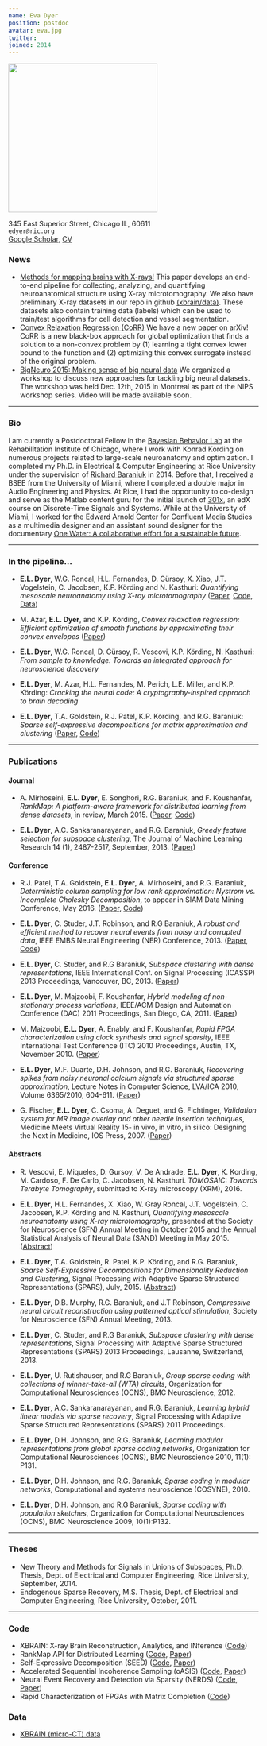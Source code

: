 ```yaml
---
name: Eva Dyer
position: postdoc
avatar: eva.jpg
twitter:
joined: 2014
---
```


<img width="300" src="{{site.baseurl}}/images/people/{{page.avatar}}" data-action="zoom">

<i class="fa fa-building"></i> 345 East Superior Street, Chicago IL, 60611<br>
<i class="fa fa-envelope-o"></i> `edyer@ric.org`<br>
<i class="fa fa-external-link"></i>
 [Google Scholar](https://scholar.google.com/citations?user=Sb_jcHcAAAAJ&hl=en&oi=ao), [CV](https://www.dropbox.com/s/5ynd3f9uixkdb1e/Dyer_CV.pdf?dl=0)

### News
- [Methods for mapping brains with X-rays!](https://arxiv.org/abs/1604.03629) This paper develops an end-to-end pipeline for collecting, analyzing, and quantifying neuroanatomical structure using X-ray microtomography. We also have preliminary X-ray datasets in our repo in github [(xbrain/data)](http://github.com/neurodata/xbrain/tree/master/data). These datasets also contain training data (labels) which can be used to train/test algorithms for cell detection and vessel segmentation.
- [Convex Relaxation Regression (CoRR)](http://arxiv.org/abs/1602.02191) We have a new paper on arXiv! CoRR is a new black-box approach for global optimization that finds a solution to a non-convex problem by (1) learning a tight convex lower bound to the function and (2) optimizing this convex surrogate instead of the original problem. 
- [BigNeuro 2015: Making sense of big neural data](http://evadyer.github.io/) We organized a workshop to discuss new approaches for tackling big neural datasets. The workshop was held Dec. 12th, 2015 in Montreal as part of the NIPS workshop series. Video will be made available soon.

<hr>

### Bio


I am currently a Postdoctoral Fellow in the [Bayesian Behavior Lab](http://klab.smpp.northwestern.edu/wiki/index.php5/Main_Page) at the Rehabilitation Institute of Chicago, where I work with Konrad Kording on numerous projects related to large-scale neuroanatomy and optimization. I completed my Ph.D. in Electrical & Computer Engineering at Rice University under the supervision of [Richard Baraniuk](http://web.ece.rice.edu/richb/) in 2014. Before that, I received a BSEE from the University of Miami, where I completed a double major in Audio Engineering and Physics. At Rice, I had the opportunity to co-design and serve as the Matlab content guru for the initial launch of [301x](https://www.edx.org/course/discrete-time-signals-systems-part-1-ricex-elec301-1x), an edX course on Discrete-Time Signals and Systems. While at the University of Miami, I worked for the Edward Arnold Center for Confluent Media Studies as a multimedia designer and an assistant sound designer for the documentary [One Water: A collaborative effort for a sustainable future](http://www.onewater.org/movie).

<hr>

### In the pipeline...
- **E.L. Dyer**, W.G. Roncal, H.L. Fernandes, D. Gürsoy, X. Xiao, J.T. Vogelstein, C. Jacobsen, K.P. Körding and N. Kasthuri: _Quantifying mesoscale neuroanatomy using X-ray microtomography_ ([Paper](http://arxiv.org/abs/1604.03629), [Code](http://github.com/neurodata/xbrain/tree/master/code), [Data](http://github.com/neurodata/xbrain/tree/master/data))<br>

- M. Azar, **E.L. Dyer**, and K.P. Körding, _Convex relaxation regression: Efficient optimization of smooth functions by approximating their convex envelopes_ ([Paper](http://arxiv.org/abs/1602.02191))<br>

- **E.L. Dyer**, W.G. Roncal, D. Gürsoy, R. Vescovi, K.P. Körding, N. Kasthuri: _From sample to knowledge: Towards an integrated approach for neuroscience discovery_ <br>

- **E.L. Dyer**, M. Azar, H.L. Fernandes, M. Perich, L.E. Miller, and K.P. Körding: _Cracking the neural code: A cryptography-inspired approach to brain decoding_<br>

- **E.L. Dyer**, T.A. Goldstein, R.J. Patel, K.P. Körding, and R.G. Baraniuk: _Sparse self-expressive decompositions for matrix approximation and clustering_ ([Paper](http://arxiv.org/abs/1505.00824), [Code]())<br>
<hr>

### Publications

#### Journal ####
- A. Mirhoseini, **E.L. Dyer**, E. Songhori, R.G. Baraniuk, and F. Koushanfar, _RankMap: A platform-aware framework for distributed learning from dense datasets_, in review, March 2015. ([Paper](http://arxiv.org/abs/1503.08169), [Code](https://github.com/azalia/RankMap))

- **E.L. Dyer**, A.C. Sankaranarayanan, and R.G. Baraniuk, _Greedy feature selection for subspace clustering_, The Journal of Machine Learning Research 14 (1), 2487-2517, September, 2013. ([Paper](https://www.dropbox.com/s/ll13utoiezvnbc6/Dyer_JMLR13.pdf?dl=0))

#### Conference ####
- R.J. Patel, T.A. Goldstein, **E.L. Dyer**, A. Mirhoseini, and R.G. Baraniuk, _Deterministic column sampling for low rank approximation: Nystrom vs. Incomplete Cholesky Decomposition_, to appear in SIAM Data Mining Conference, May 2016. ([Paper](https://www.dropbox.com/s/o4wl96k2hdxxuhf/Patel_SDM2016.pdf?dl=0), [Code](https://bitbucket.org/rjp2/oasis/))

- **E.L. Dyer**, C. Studer, J.T. Robinson, and R.G Baraniuk, _A robust and efficient method to recover neural events from noisy and corrupted data_, IEEE EMBS Neural Engineering (NER) Conference, 2013. ([Paper](https://www.dropbox.com/s/9bse7aly4bqh2d0/Dyer_EMBS2014.pdf?dl=0), [Code](https://github.com/KordingLab/nerds))

- **E.L. Dyer**, C. Studer, and R.G Baraniuk, _Subspace clustering with dense representations_, IEEE International Conf. on Signal Processing (ICASSP) 2013 Proceedings, Vancouver, BC, 2013. ([Paper](https://www.dropbox.com/s/7yr34ifdhbbp4h7/Dyer_ICASSP2013.pdf?dl=0))

- **E.L. Dyer**, M. Majzoobi, F. Koushanfar, _Hybrid modeling of non-stationary process variations_, IEEE/ACM Design and Automation Conference (DAC) 2011 Proceedings, San Diego, CA, 2011. ([Paper](https://www.dropbox.com/s/ez16ijczply4fvq/Dyer_DAC2011.pdf?dl=0))

- M. Majzoobi, **E.L. Dyer**, A. Enably, and F. Koushanfar, _Rapid FPGA characterization using clock synthesis and signal sparsity_, IEEE International Test Conference (ITC) 2010 Proceedings, Austin, TX, November 2010. ([Paper](https://www.dropbox.com/s/0llytz2o5iw47mq/Majzoobi_ITC2010.pdf?dl=0))

- **E.L. Dyer**, M.F. Duarte, D.H. Johnson, and R.G. Baraniuk, _Recovering spikes from noisy neuronal calcium signals via structured sparse approximation_, Lecture Notes in Computer Science, LVA/ICA 2010, Volume 6365/2010, 604-611. ([Paper](https://www.dropbox.com/s/8qy8n8yeozsyqxf/Dyer_LVA2010.pdf?dl=0))

- G. Fischer, **E.L. Dyer**, C. Csoma, A. Deguet, and G. Fichtinger, _Validation system for MR image overlay and other needle insertion techniques_, Medicine Meets Virtual Reality 15- in vivo, in vitro, in silico: Designing the Next in Medicine, IOS Press, 2007. ([Paper](https://www.dropbox.com/s/qkaaae97gafxug5/Fischer_MMVR15.pdf?dl=0))


#### Abstracts ####
- R. Vescovi, E. Miqueles, D. Gursoy, V. De Andrade, **E.L. Dyer**, K. Kording, M. Cardoso, F. De Carlo, C. Jacobsen, N. Kasthuri. _TOMOSAIC: Towards Terabyte Tomography_, submitted to X-ray microscopy (XRM), 2016.

- **E.L. Dyer**, H.L. Fernandes, X. Xiao, W. Gray Roncal, J.T. Vogelstein, C. Jacobsen, K.P. Körding and N. Kasthuri, _Quantifying mesoscale neuroanatomy using X-ray microtomography_, presented at the Society for Neuroscience (SFN) Annual Meeting in October 2015 and the Annual Statistical Analysis of Neural Data (SAND) Meeting in May 2015.([Abstract](https://www.dropbox.com/s/dcp0gp8bttgf3bz/Dyer_SFN2015.pdf?dl=0))

- **E.L. Dyer**, T.A. Goldstein, R. Patel, K.P. Körding, and R.G. Baraniuk, _Sparse Self-Expressive Decompositions for Dimensionality Reduction and Clustering_, Signal Processing with Adaptive Sparse Structured Representations (SPARS), July, 2015. ([Abstract](https://www.dropbox.com/s/vle719pfb6os1cy/Dyer_SPARS2015.pdf?dl=0))

- **E.L. Dyer**, D.B. Murphy, R.G. Baraniuk, and J.T Robinson, _Compressive neural circuit reconstruction using patterned optical stimulation_, Society for Neuroscience (SFN) Annual Meeting, 2013.

- **E.L. Dyer**, C. Studer, and R.G Baraniuk, _Subspace clustering with dense representations_, Signal Processing with Adaptive Sparse Structured Representations (SPARS) 2013 Proceedings, Lausanne, Switzerland, 2013.

- **E.L. Dyer**, U. Rutishauser, and R.G Baraniuk, _Group sparse coding with collections of winner-take-all (WTA) circuits_, Organization for Computational Neurosciences (OCNS), BMC Neuroscience, 2012.

- **E.L. Dyer**, A.C. Sankaranarayanan, and R.G. Baraniuk, _Learning hybrid linear models via sparse recovery_, Signal Processing with Adaptive Sparse Structured Representations (SPARS) 2011 Proceedings.

- **E.L. Dyer**, D.H. Johnson, and R.G. Baraniuk, _Learning modular representations from global sparse coding networks_, Organization for Computational Neurosciences (OCNS), BMC Neuroscience 2010, 11(1): P131.

- **E.L. Dyer**, D.H. Johnson, and R.G. Baraniuk, _Sparse coding in modular networks_, Computational and systems neuroscience (COSYNE), 2010.

- **E.L. Dyer**, D.H. Johnson, and R.G Baraniuk, _Sparse coding with population sketches_, Organization for Computational Neurosciences (OCNS), BMC Neuroscience 2009, 10(1):P132.

<hr>

### Theses ###

- New Theory and Methods for Signals in Unions of Subspaces, Ph.D. Thesis, Dept. of Electrical and Computer Engineering, Rice University, September, 2014.
- Endogenous Sparse Recovery, M.S. Thesis, Dept. of Electrical and Computer Engineering, Rice University, October, 2011.

<hr>

### Code ###
- XBRAIN: X-ray Brain Reconstruction, Analytics, and INference ([Code](http://github.com/neurodata/xbrain/tree/master/code))
- RankMap API for Distributed Learning ([Code](https://github.com/azalia/RankMap), [Paper](http://arxiv.org/abs/1503.08169))
- Self-Expressive Decomposition (SEED) ([Code](https://github.com/KordingLab/SEED), [Paper](http://arxiv.org/abs/1505.00824))
- Accelerated Sequential Incoherence Sampling (oASIS) ([Code](https://bitbucket.org/rjp2/oasis/), [Paper](http://arxiv.org/abs/1505.05208))
- Neural Event Recovery and Detection via Sparsity (NERDS) ([Code](https://github.com/KordingLab/nerds), [Paper](http://www.ece.rice.edu/~eld1/pubs/Dyer_ICASSP2013.pdf))
- Rapid Characterization of FPGAs with Matrix Completion ([Code](http://www.ece.rice.edu/~eld1/software/RapidFPGA.zip))

### Data ###
- [XBRAIN (micro-CT) data](http://github.com/neurodata/xbrain/tree/master/data) 

